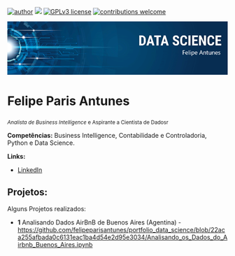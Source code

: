 [![author](https://img.shields.io/badge/author-carlosfab-red.svg)](https://www.linkedin.com/in/carlosfab) [![](https://img.shields.io/badge/python-3.7+-blue.svg)](https://www.python.org/downloads/release/python-365/) [![GPLv3 license](https://img.shields.io/badge/License-GPLv3-blue.svg)](http://perso.crans.org/besson/LICENSE.html) [![contributions welcome](https://img.shields.io/badge/contributions-welcome-brightgreen.svg?style=flat)](https://github.com/carlosfab/data_science/issues)

<p align="center">
  <img src="banner.png" >
</p>

# Felipe Paris Antunes
<sub>*Analista de Business Intelligence* e Aspirante a Cientista de Dadosr</sub>

**Competências:** Business Intelligence, Contabilidade e Controladoria, Python e Data Science.

**Links:**
* [LinkedIn](https://www.linkedin.com/in/felipe-paris-antunes-896a79197/)

## Projetos:
Alguns Projetos realizados:

* **1** Analisando Dados AirBnB de Buenos Aires (Agentina) -https://github.com/felipeparisantunes/portfolio_data_science/blob/22aca255afbada0c6131eac1ba4d54e2d95e3034/Analisando_os_Dados_do_Airbnb_Buenos_Aires.ipynb





